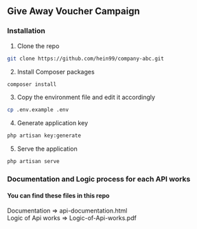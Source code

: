 ## Give Away Voucher Campaign

### Installation
1. Clone the repo
```sh
git clone https://github.com/hein99/company-abc.git
```
2. Install Composer packages
```sh
composer install
```
3. Copy the environment file and edit it accordingly
```sh
cp .env.example .env
```
4. Generate application key
```sh
php artisan key:generate
```
5. Serve the application
```sh
php artisan serve
```

### Documentation and Logic process for each API works
#### You can find these files in this repo
Documentation => api-documentation.html <br>
Logic of Api works => Logic-of-Api-works.pdf